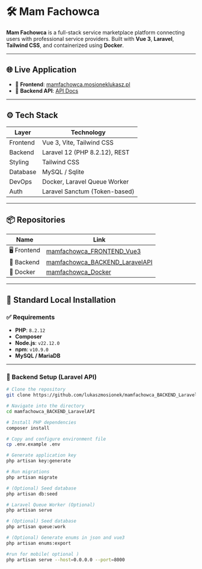 # 🛠️ Mam Fachowca

**Mam Fachowca** is a full-stack service marketplace platform connecting users with professional service providers. Built with **Vue 3**, **Laravel**, **Tailwind CSS**, and containerized using **Docker**.

---

## 🌐 Live Application

- 🔗 **Frontend**: [mamfachowca.mosioneklukasz.pl](http://mamfachowca.mosioneklukasz.pl)
- 🔗 **Backend API**: [API Docs](http://api.mamfachowca.mosioneklukasz.pl/docs/api)

---

## ⚙️ Tech Stack

| Layer       | Technology                     |
|-------------|--------------------------------|
| Frontend    | Vue 3, Vite, Tailwind CSS      |
| Backend     | Laravel 12 (PHP 8.2.12), REST  |
| Styling     | Tailwind CSS                   |
| Database    | MySQL / Sqlite                 |
| DevOps      | Docker, Laravel Queue Worker   |
| Auth        | Laravel Sanctum (Token-based)  |

---

## 📦 Repositories

| Name     | Link |
|----------|------|
| 🖥️ Frontend  | [mamfachowca_FRONTEND_Vue3](https://github.com/lukaszmosionek/mamfachowca_FRONTEND_Vue3) |
| 🔧 Backend   | [mamfachowca_BACKEND_LaravelAPI](https://github.com/lukaszmosionek/mamfachowca_BACKEND_LaravelAPI) |
| 🐳 Docker    | [mamfachowca_Docker](https://github.com/lukaszmosionek/mamfachowca_Docker.git) |

---

## 🧰 Standard Local Installation

### ✅ Requirements

- **PHP**: `8.2.12`
- **Composer**
- **Node.js**: `v22.12.0`
- **npm**: `v10.9.0`
- **MySQL / MariaDB**

---

### 🔧 Backend Setup (Laravel API)

```bash
# Clone the repository
git clone https://github.com/lukaszmosionek/mamfachowca_BACKEND_LaravelAPI.git 

# Navigate into the directory
cd mamfachowca_BACKEND_LaravelAPI

# Install PHP dependencies
composer install

# Copy and configure environment file
cp .env.example .env

# Generate application key
php artisan key:generate

# Run migrations
php artisan migrate

# (Optional) Seed database
php artisan db:seed

# Laravel Queue Worker (Optional)
php artisan serve

# (Optional) Seed database
php artisan queue:work

# (Optional) Generate enums in json and vue3
php artisan enums:export

#run for mobile( optional )
php artisan serve --host=0.0.0.0 --port=8000
